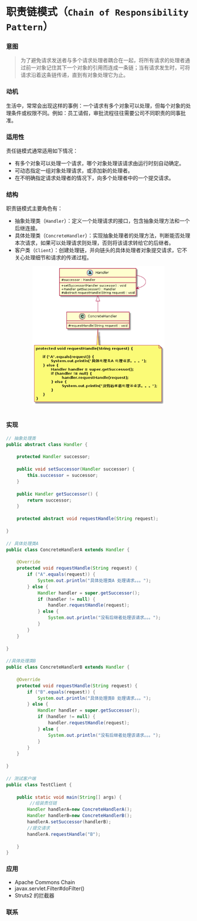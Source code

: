 职责链模式（`Chain of Responsibility Pattern`）
====================
### **意图**
> 为了避免请求发送者与多个请求处理者耦合在一起，将所有请求的处理者通过前一对象记住其下一个对象的引用而连成一条链；当有请求发生时，可将请求沿着这条链传递，直到有对象处理它为止。

### **动机**
生活中，常常会出现这样的事例：一个请求有多个对象可以处理，但每个对象的处理条件或权限不同。例如：员工请假，审批流程往往需要公司不同职责的同事批准。

### **适用性**
责任链模式通常适用如下情况：
- 有多个对象可以处理一个请求，哪个对象处理该请求由运行时刻自动确定。
- 可动态指定一组对象处理请求，或添加新的处理者。
- 在不明确指定请求处理者的情况下，向多个处理者中的一个提交请求。

### **结构**
职责链模式主要角色有：
- 抽象处理类（``Handler``）：定义一个处理请求的接口，包含抽象处理方法和一个后继连接。
- 具体处理类（``ConcreteHandler``）：实现抽象处理者的处理方法，判断能否处理本次请求，如果可以处理请求则处理，否则将该请求转给它的后继者。
- 客户类（``Client``）：创建处理链，并向链头的具体处理者对象提交请求，它不关心处理细节和请求的传递过程。

<div align="center"> <img src="images/36.chainOfResponsibility.png" width="360px"> </div><br>

### **实现**
```java
// 抽象处理类
public abstract class Handler {

	protected Handler successor;

	public void setSuccessor(Handler successor) {
		this.successor = successor;
	}

	public Handler getSuccessor() {
		return successor;
	}

	protected abstract void requestHandle(String request);

}

// 具体处理类A
public class ConcreteHandlerA extends Handler {

	@Override
	protected void requestHandle(String request) {
		if ("A".equals(request)) {
			System.out.println("具体处理类A 处理请求。。。");
		} else {
			Handler handler = super.getSuccessor();
			if (handler != null) {
				handler.requestHandle(request);
			} else {
				System.out.println("没有后继者处理该请求。。。");
			}
		}
	}

}

//具体处理类B
public class ConcreteHandlerB extends Handler {

	@Override
	protected void requestHandle(String request) {
		if ("B".equals(request)) {
			System.out.println("具体处理类B 处理请求。。。");
		} else {
			Handler handler = super.getSuccessor();
			if (handler != null) {
				handler.requestHandle(request);
			} else {
				System.out.println("没有后继者处理该请求。。。");
			}
		}
	}

}

// 测试客户端
public class TestClient {

	public static void main(String[] args) {
		 //组装责任链 
        Handler handlerA=new ConcreteHandlerA(); 
        Handler handlerB=new ConcreteHandlerB(); 
        handlerA.setSuccessor(handlerB);
        //提交请求 
        handlerA.requestHandle("B");
     
	}
}
```
### **应用**
- Apache Commons Chain
- javax.servlet.Filter#doFilter()
- Struts2 的拦截器

### **联系**


